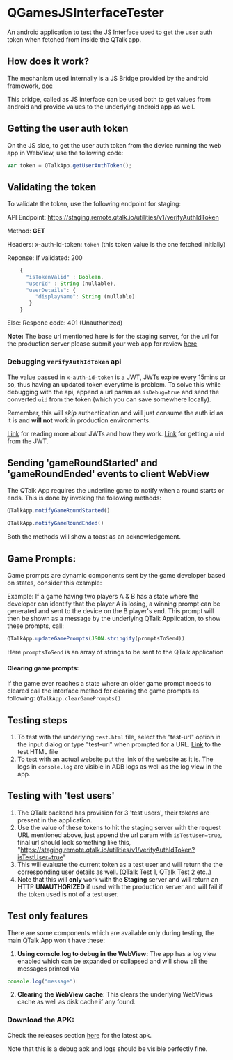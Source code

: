 # QGamesJSInterfaceTester

An android application to test the JS Interface used to get the user auth token when fetched from inside the QTalk app. 

## How does it work?

The mechanism used internally is a JS Bridge provided by the android framework, [doc](https://developer.android.com/guide/webapps/webview.html#BindingJavaScript)

This bridge, called as JS interface can be used both to get values from android and provide values to the underlying android app as well.

## Getting the user auth token

On the JS side, to get the user auth token from the device running the web app in WebView, use the following code: 

```javascript
var token = QTalkApp.getUserAuthToken();
```

## Validating the token

To validate the token, use the following endpoint for staging: 

API Endpoint: https://staging.remote.qtalk.io/utilities/v1/verifyAuthIdToken

Method: **GET**

Headers: x-auth-id-token: `token` (this token value is the one fetched initially)

Reponse:
    If validated: 200
    
```javascript
    {
      "isTokenValid" : Boolean,
      "userId" : String (nullable),
      "userDetails": {
         "displayName": String (nullable)
       }
    }
```
   Else: 
     Respone code: 401 (Unauthorized)

**Note:** The base url mentioned here is for the staging server, for the url for the production server please submit your web app for review [here](https://forms.gle/mir2dCUmAD1x44KW8)

### Debugging `verifyAuthIdToken` api

The value passed in `x-auth-id-token` is a JWT, JWTs expire every 15mins or so, thus having an updated token everytime is problem. To solve this while debugging with 
the api, append a url param as `isDebug=true` and send the converted `uid` from the token (which you can save somewhere locally). 

Remember, this will *skip* authentication and will just consume the auth id as it is and **will not** work in production environments.

[Link](https://jwt.io/introduction/) for reading more about JWTs and how they work.
[Link](https://jwt.io/) for getting a `uid` from the JWT. 

## Sending 'gameRoundStarted' and 'gameRoundEnded' events to client WebView

The QTalk App requires the underline game to notify when a round starts or ends. This is done by invoking the following methods: 

```javascript
QTalkApp.notifyGameRoundStarted()
```

```javascript
QTalkApp.notifyGameRoundEnded()
```
Both the methods will show a toast as an acknowledgement.

## Game Prompts:
Game prompts are dynamic components sent by the game developer based on states, consider this example:

Example: If a game having two players A & B has a state where the developer can identify that the player A is losing, a winning prompt can be generated and sent to the device on the
B player's end. This prompt will then be shown as a message by the underlying QTalk Application, to show these prompts, call:
```javascript
QTalkApp.updateGamePrompts(JSON.stringify(promptsToSend))
```
Here `promptsToSend` is an array of strings to be sent to the QTalk application
 
#### Clearing game prompts:
If the game ever reaches a state where an older game prompt needs to cleared call the interface method for clearing the game prompts as following:
`QTalkApp.clearGamePrompts()`

## Testing steps

1. To test with the underlying `test.html` file, select the "test-url" option in the input dialog or type "test-url" when prompted for a URL. [Link](https://github.com/quiph/QGamesJSInterfaceTester/blob/master/app/src/main/assets/test.html)
 to the test HTML file
2. To test with an actual website put the link of the website as it is. The logs in `console.log` are visible in ADB logs as well as the log view in the app.

## Testing with 'test users'

1. The QTalk backend has provision for 3 'test users', their tokens are present in the application. 
2. Use the value of these tokens to hit the staging server with the request URL mentioned above, just append the url param with `isTestUser=true`, final url should look something like this, 
"https://staging.remote.qtalk.io/utilities/v1/verifyAuthIdToken?isTestUser=true"
3. This will evaluate the current token as a test user and will return the the corresponding user details as well. (QTalk Test 1, QTalk Test 2 etc..)
4. Note that this will **only** work with the **Staging** server and will return an HTTP **UNAUTHORIZED** if used with the production server and will fail if the token used
is not of a test user. 

## Test only features

There are some components which are available only during testing, the main QTalk App won't have these: 

1. **Using console.log to debug in the WebView:**
The app has a log view enabled which can be expanded or collapsed and will show all the messages printed via 
```javascript
console.log("message")
```

2. **Clearing the WebView cache**: This clears the underlying WebViews cache as well as disk cache if any found.


### Download the APK: 

Check the releases section [here](https://github.com/quiph/QGamesJSInterfaceTester/releases) for the latest apk. 

Note that this is a debug apk and logs should be visible perfectly fine. 
